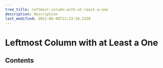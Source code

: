 ```yaml
---
tree_title: leftmost-column-with-at-least-a-one
description: description
last_modified: 2022-06-09T21:23:28.2328
---
```


# Leftmost Column with at Least a One

## Contents
